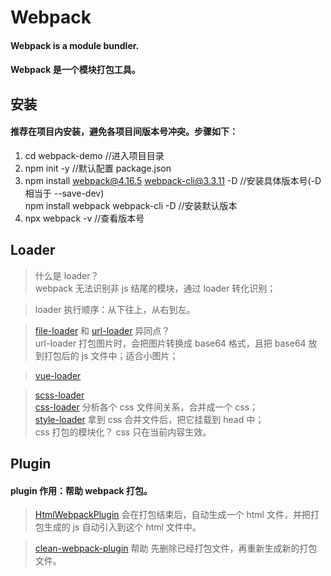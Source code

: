 # Webpack

#### Webpack is a module bundler.

#### Webpack 是一个模块打包工具。

## 安装

#### 推荐在项目内安装，避免各项目间版本号冲突。步骤如下：

1. cd webpack-demo //进入项目目录
2. npm init -y //默认配置 package.json
3. npm install webpack@4.16.5 webpack-cli@3.3.11 -D //安装具体版本号(-D 相当于 --save-dev)  
   npm install webpack webpack-cli -D //安装默认版本
4. npx webpack -v //查看版本号

## Loader

> 什么是 loader？  
> webpack 无法识别非 js 结尾的模块，通过 loader 转化识别；

> loader 执行顺序：从下往上，从右到左。

> [file-loader](https://v4.webpack.js.org/loaders/file-loader/) 和 [url-loader](https://v4.webpack.js.org/loaders/url-loader/) 异同点？  
> url-loader 打包图片时，会把图片转换成 base64 格式，且把 base64 放到打包后的 js 文件中；适合小图片；

> [vue-loader](https://vue-loader.vuejs.org/zh/)

> [scss-loader](https://v4.webpack.js.org/loaders/sass-loader/)  
> [css-loader]() 分析各个 css 文件间关系，合并成一个 css；  
> [style-loader]() 拿到 css 合并文件后，把它挂载到 head 中；  
> css 打包的模块化？ css 只在当前内容生效。

## Plugin

#### plugin 作用：帮助 webpack 打包。

> [HtmlWebpackPlugin](https://webpack.js.org/plugins/html-webpack-plugin/#root)
> 会在打包结束后，自动生成一个 html 文件，并把打包生成的 js 自动引入到这个 html 文件中。

> [clean-webpack-plugin]() 帮助 先删除已经打包文件，再重新生成新的打包文件。
